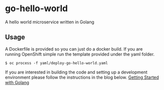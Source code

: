 # go-hello-world
A hello world microservice written in Golang

## Usage
A Dockerfile is provided so you can just do a docker build. If you are running OpenShift simple run the template provided under the yaml folder.

```$ oc process -f yaml/deploy-go-hello-world.yaml```

If you are interested in building the code and setting up a development environment please follow the instructions in the blog below.
[Getting Started with Golang](https://keithtenzer.com/2019/06/13/the-coffee-is-getting-cold-its-time-to-go-getting-started-building-microservice/)
